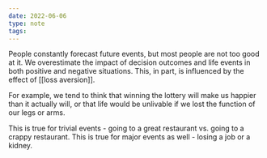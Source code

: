 ```yaml
---
date: 2022-06-06
type: note  
tags: 
---
```


People constantly forecast future events, but most people are not too good at it. We overestimate the impact of decision outcomes and life events in both positive and negative situations. This, in part, is influenced by the effect of [[loss aversion]].

For example, we tend to think that winning the lottery will make us happier than it actually will, or that life would be unlivable if we lost the function of our legs or arms.

This is true for trivial events - going to a great restaurant vs. going to a crappy restaurant.
This is true for major events as well - losing a job or a kidney.
